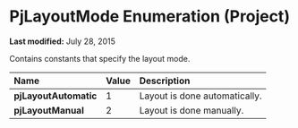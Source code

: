 
# PjLayoutMode Enumeration (Project)

 **Last modified:** July 28, 2015

Contains constants that specify the layout mode.


|**Name**|**Value**|**Description**|
|:-----|:-----|:-----|
| **pjLayoutAutomatic**|1|Layout is done automatically.|
| **pjLayoutManual**|2|Layout is done manually.|
